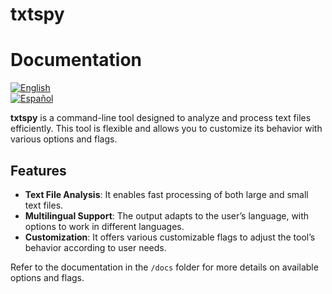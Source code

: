 
# txtspy

# Documentation

[![English](https://upload.wikimedia.org/wikipedia/commons/a/a4/Flag_of_the_United_States.svg)](docs/en/README.md)  
[![Español](https://upload.wikimedia.org/wikipedia/commons/9/9a/Flag_of_Spain.svg)](docs/es/README.md)


**txtspy** is a command-line tool designed to analyze and process text files efficiently. This tool is flexible and allows you to customize its behavior with various options and flags.

## Features

- **Text File Analysis**: It enables fast processing of both large and small text files.
- **Multilingual Support**: The output adapts to the user’s language, with options to work in different languages.
- **Customization**: It offers various customizable flags to adjust the tool’s behavior according to user needs.


Refer to the documentation in the `/docs` folder for more details on available options and flags.

